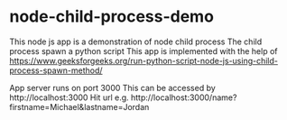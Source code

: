 # node-child-process-demo

This node js app is a demonstration of node child process
The child process spawn a python script
This app is implemented with the help of https://www.geeksforgeeks.org/run-python-script-node-js-using-child-process-spawn-method/

App server runs on port 3000
This can be accessed by http://localhost:3000
Hit url e.g. http://localhost:3000/name?firstname=Michael&lastname=Jordan
